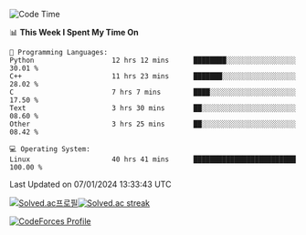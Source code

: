 
<!--START_SECTION:waka-->
![Code Time](http://img.shields.io/badge/Code%20Time-3%2C126%20hrs%2055%20mins-blue)

📊 **This Week I Spent My Time On** 

```text
💬 Programming Languages: 
Python                   12 hrs 12 mins      ████████░░░░░░░░░░░░░░░░░   30.01 % 
C++                      11 hrs 23 mins      ███████░░░░░░░░░░░░░░░░░░   28.02 % 
C                        7 hrs 7 mins        ████░░░░░░░░░░░░░░░░░░░░░   17.50 % 
Text                     3 hrs 30 mins       ██░░░░░░░░░░░░░░░░░░░░░░░   08.60 % 
Other                    3 hrs 25 mins       ██░░░░░░░░░░░░░░░░░░░░░░░   08.42 % 

💻 Operating System: 
Linux                    40 hrs 41 mins      █████████████████████████   100.00 % 
```


 Last Updated on 07/01/2024 13:33:43 UTC
<!--END_SECTION:waka-->


[![Solved.ac프로필](http://mazassumnida.wtf/api/generate_badge?boj=hckim96)](https://solved.ac/hckim96)[![Solved.ac streak](http://mazandi.herokuapp.com/api?handle=hckim96&theme=dark)](https://solved.ac/hckim96)


[![CodeForces Profile](https://cf.leed.at?id=hckim96)](https://codeforces.com/profile/hckim96)

